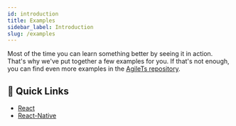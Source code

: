 ```yaml
---
id: introduction
title: Examples
sidebar_label: Introduction
slug: /examples
---
```


Most of the time you can learn something better by seeing it in action.
That's why we've put together a few examples for you. 
If that's not enough, you can find even more examples in the [AgileTs repository](https://github.com/agile-ts/agile/tree/master/examples).

## 🚀 Quick Links
- [React](./react/Introduction.md)
- [React-Native](./react-native/Introduction.md)
